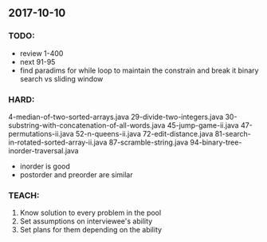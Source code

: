 ## 2017-10-10

### TODO:
- review 1-400
- next 91-95
- find paradims for while loop to maintain the constrain and break it
  binary search vs sliding window

### HARD:
4-median-of-two-sorted-arrays.java
29-divide-two-integers.java
30-substring-with-concatenation-of-all-words.java
45-jump-game-ii.java
47-permutations-ii.java
52-n-queens-ii.java
72-edit-distance.java
81-search-in-rotated-sorted-array-ii.java
87-scramble-string.java
94-binary-tree-inorder-traversal.java
- inorder is good
- postorder and preorder are similar

### TEACH:
1. Know solution to every problem in the pool
2. Set assumptions on interviewee's ability
3. Set plans for them depending on the ability
